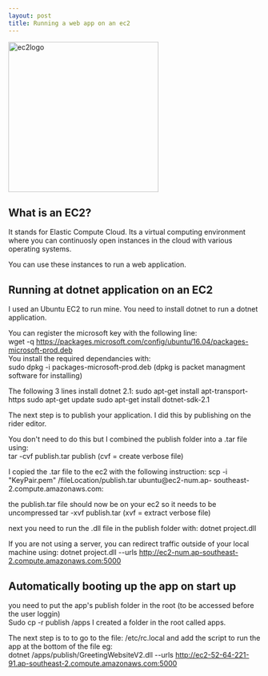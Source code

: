 ```yaml
---
layout: post
title: Running a web app on an ec2
---
```

<img src="{{ site.baseurl }}/images/ec2.png" alt="ec2logo" style="width: 300px;"/>

## What is an EC2?
It stands for Elastic Compute Cloud.  Its a virtual computing environment where you can continuosly open instances 
in the cloud with various operating systems.

You can use these instances to run a web application.

## Running at dotnet application on an EC2
I used an Ubuntu EC2 to run mine.
You need to install dotnet to run a dotnet application.

You can register the microsoft key with the following line:  
wget -q https://packages.microsoft.com/config/ubuntu/16.04/packages-microsoft-prod.deb  
You install the required dependancies with:  
sudo dpkg -i packages-microsoft-prod.deb
(dpkg is packet managment software for installing)

The following 3 lines install dotnet 2.1:
sudo apt-get install apt-transport-https
sudo apt-get update
sudo apt-get install dotnet-sdk-2.1


The next step is to publish your application.  I did this by publishing on the rider editor.

You don't need to do this but I combined the publish folder into a .tar file using:  
tar -cvf publish.tar publish
(cvf = create verbose file)

I copied the .tar file to the ec2 with the following instruction:
scp -i "KeyPair.pem" /fileLocation/publish.tar ubuntu@ec2-num.ap-
southeast-2.compute.amazonaws.com:

the publish.tar file should now be on your ec2 so it needs to be uncompressed
tar -xvf publish.tar
(xvf = extract verbose file)

next you need to run the .dll file in the publish folder with:
dotnet project.dll

If you are not using a server, you can redirect traffic outside of your local machine using:
dotnet project.dll --urls http://ec2-num.ap-southeast-2.compute.amazonaws.com:5000

## Automatically booting up the app on start up
you need to put the app's publish folder in the root (to be accessed before the user loggin)  
Sudo cp -r publish /apps
I created a folder in the root called apps.

The next step is to to go to the file:  /etc/rc.local
and add the script to run the app at the bottom of the file eg:  
dotnet /apps/publish/GreetingWebsiteV2.dll --urls http://ec2-52-64-221-91.ap-southeast-2.compute.amazonaws.com:5000
